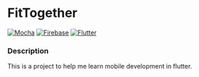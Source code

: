 # FitTogether
[![Mocha](https://img.shields.io/badge/Mocha-8D6748?style=for-the-badge&logo=Mocha&logoColor=white)](https://mochajs.org/)
[![Firebase](https://img.shields.io/badge/firebase-ffca28?style=for-the-badge&logo=firebase&logoColor=black)](https://firebase.google.com/)
[![Flutter](https://img.shields.io/badge/Flutter-02569B?style=for-the-badge&logo=flutter&logoColor=white)](https://flutter.dev/)

### Description
This is a project to help me learn mobile development in flutter.
